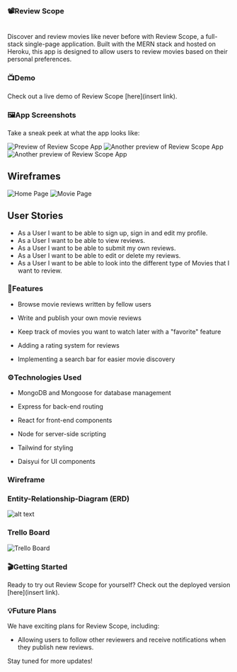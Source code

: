 ### :film_projector:Review Scope 
\
Discover and review movies like never before with Review Scope, a full-stack single-page application. Built with the MERN stack and hosted on Heroku, this app is designed to allow users to review movies based on their personal preferences.

### :tv:Demo
Check out a live demo of Review Scope [here](insert link).

### :framed_picture:App Screenshots
Take a sneak peek at what the app looks like:

![Preview of Review Scope App](https://i.imgur.com/qzv98D4.png)
![Another preview of Review Scope App](https://i.imgur.com/mz0mWUK.png)
![Another preview of Review Scope App](https://i.imgur.com/fevOzWp.png)

## Wireframes
![Home Page](https://i.imgur.com/oazBRHT.png)
![Movie Page](https://i.imgur.com/ISW1F3c.png)

## User Stories

- As a User I want to be able to sign up, sign in and edit my profile.
- As a User I want to be able to view reviews.
- As a User I want to be able to submit my own reviews.
- As a User I want to be able to edit or delete my reviews.
- As a User I want to be able to look into the different type of Movies that I want to review.

### :star2:Features
- Browse movie reviews written by fellow users

- Write and publish your own movie reviews

- Keep track of movies you want to watch later with a "favorite" feature

- Adding a rating system for reviews

- Implementing a search bar for easier movie discovery

### :gear:Technologies Used
- MongoDB and Mongoose for database management

- Express for back-end routing

- React for front-end components

- Node for server-side scripting

- Tailwind for styling

- Daisyui for UI components

### Wireframe

###  Entity-Relationship-Diagram (ERD)
![alt text](https://git.generalassemb.ly/ahmedj97/movie-app-backend/blob/2e60cfa91750350209cdab9ba9ba415a7d1c7148/ERD%20for%20Movie%20Review%20App.png)

### Trello Board
![Trello Board](https://i.imgur.com/306NBn2.png) 

### :clapper:Getting Started
Ready to try out Review Scope for yourself? Check out the deployed version [here](insert link).

### :bulb:Future Plans
We have exciting plans for Review Scope, including:

- Allowing users to follow other reviewers and receive notifications when they publish new reviews.

Stay tuned for more updates!
